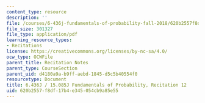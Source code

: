 ```yaml
---
content_type: resource
description: ''
file: /courses/6-436j-fundamentals-of-probability-fall-2018/620b2557f8df17b4e345054cb9a85e55_MIT6_436JF18_rec12.pdf
file_size: 301327
file_type: application/pdf
learning_resource_types:
- Recitations
license: https://creativecommons.org/licenses/by-nc-sa/4.0/
ocw_type: OCWFile
parent_title: Recitation Notes
parent_type: CourseSection
parent_uid: d4180a9a-b9ff-aebd-1845-d5c5b40554f0
resourcetype: Document
title: 6.436J / 15.085J Fundamentals of Probability, Recitation 12
uid: 620b2557-f8df-17b4-e345-054cb9a85e55
---
```

